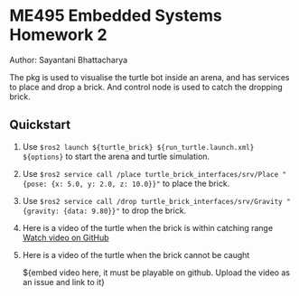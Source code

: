 # ME495 Embedded Systems Homework 2
Author: Sayantani Bhattacharya

The pkg is used to visualise the turtle bot inside an arena, and has services to place and drop a brick. And control node is used to catch the dropping brick.

## Quickstart
1. Use `$ros2 launch ${turtle_brick} ${run_turtle.launch.xml} ${options}` to start the arena and turtle simulation.

2. Use `$ros2 service call /place turtle_brick_interfaces/srv/Place "{pose: {x: 5.0, y: 2.0, z: 10.0}}"` to place the brick.

3. Use `$ros2 service call /drop turtle_brick_interfaces/srv/Gravity "{gravity: {data: 9.80}}"` to drop the brick.

4. Here is a video of the turtle when the brick is within catching range
   <a href="https://github.com/ME495-EmbeddedSystems/homework-2-Sayantani-Bhattacharya/issues/1#issue-2620761607">Watch video on GitHub</a>

5. Here is a video of the turtle when the brick cannot be caught

   ${embed video here, it must be playable on github. Upload the video as an issue and link to it}
